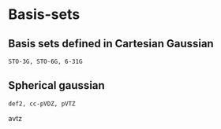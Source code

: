 # Basis-sets
## Basis sets defined in Cartesian Gaussian
  ```
STO-3G, STO-6G, 6-31G
```
## Spherical gaussian
```
def2, cc-pVDZ, pVTZ
```
avtz
